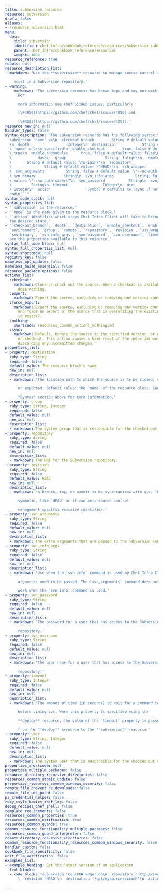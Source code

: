 ```yaml
---
title: subversion resource
resource: subversion
draft: false
aliases:
- /resource_subversion.html
menu:
  docs:
    title: subversion
    identifier: chef_infra/cookbook_reference/resources/subversion subversion
    parent: chef_infra/cookbook_reference/resources
    weight: 1000
resource_reference: true
robots: null
resource_description_list:
- markdown: 'Use the **subversion** resource to manage source control resources that

    exist in a Subversion repository.'
- warning:
    markdown: 'The subversion resource has known bugs and may not work as expected.
      For

      more information see Chef GitHub issues, particularly

      [\#4050](https://github.com/chef/chef/issues/4050) and

      [\#4257](https://github.com/chef/chef/issues/4257).'
resource_new_in: null
handler_types: false
syntax_description: "The subversion resource has the following syntax:\n\n``` ruby\n\
  subversion 'name' do\n  checkout_branch        String # default value: \"deploy\"\
  \n  depth                  Integer\n  destination            String # default value:\
  \ 'name' unless specified\n  enable_checkout        true, false # default value:\
  \ true\n  enable_submodules      true, false # default value: false\n  environment\
  \            Hash\n  group                  String, Integer\n  remote          \
  \       String # default value: \"origin\"\n  repository             String\n  revision\
  \               String # default value: \"HEAD\"\n  ssh_wrapper            String\n\
  \  svn_arguments          String, false # default value: \"--no-auth-cache\"\n \
  \ svn_binary             String\n  svn_info_args          String, false # default\
  \ value: \"--no-auth-cache\"\n  svn_password           String\n  svn_username  \
  \         String\n  timeout                Integer\n  user                   String,\
  \ Integer\n  action                 Symbol # defaults to :sync if not specified\n\
  end\n```"
syntax_code_block: null
syntax_properties_list:
- '`subversion` is the resource.'
- '`name` is the name given to the resource block.'
- '`action` identifies which steps Chef Infra Client will take to bring the node into
  the desired state.'
- '`checkout_branch`, `depth`, `destination`, `enable_checkout`, `enable_submodules`,
  `environment`, `group`, `remote`, `repository`, `revision`, `ssh_wrapper`, `svn_arguments`,
  `svn_binary`, `svn_info_args`, `svn_password`, `svn_username`, `timeout`, and `user`
  are the properties available to this resource.'
syntax_full_code_block: null
syntax_full_properties_list: null
syntax_shortcode: null
registry_key: false
nameless_apt_update: false
nameless_build_essential: false
resource_package_options: false
actions_list:
  :checkout:
    markdown: Clone or check out the source. When a checkout is available, this provider
      does nothing.
  :export:
    markdown: Export the source, excluding or removing any version control artifacts.
  :force_export:
    markdown: Export the source, excluding or removing any version control artifacts
      and force an export of the source that is overwriting the existing copy (if
      it exists).
  :nothing:
    shortcode: resources_common_actions_nothing.md
  :sync:
    markdown: Default. Update the source to the specified version, or get a new clone
      or checkout. This action causes a hard reset of the index and working tree,
      discarding any uncommitted changes.
properties_list:
- property: destination
  ruby_type: String
  required: false
  default_value: The resource block's name
  new_in: null
  description_list:
  - markdown: 'The location path to which the source is to be cloned, checked out,

      or exported. Default value: the `name` of the resource block. See

      "Syntax" section above for more information.'
- property: group
  ruby_type: String, Integer
  required: false
  default_value: null
  new_in: null
  description_list:
  - markdown: The system group that is responsible for the checked-out code.
- property: repository
  ruby_type: String
  required: false
  default_value: null
  new_in: null
  description_list:
  - markdown: The URI for the Subversion repository.
- property: revision
  ruby_type: String
  required: false
  default_value: HEAD
  new_in: null
  description_list:
  - markdown: 'A branch, tag, or commit to be synchronized with git. This can be

      symbolic, like `HEAD` or it can be a source control

      management-specific revision identifier.'
- property: svn_arguments
  ruby_type: String
  required: false
  default_value: null
  new_in: null
  description_list:
  - markdown: The extra arguments that are passed to the Subversion command.
- property: svn_info_args
  ruby_type: String
  required: false
  default_value: null
  new_in: null
  description_list:
  - markdown: 'Use when the `svn info` command is used by Chef Infra Client and

      arguments need to be passed. The `svn_arguments` command does not

      work when the `svn info` command is used.'
- property: svn_password
  ruby_type: String
  required: false
  default_value: null
  new_in: null
  description_list:
  - markdown: 'The password for a user that has access to the Subversion

      repository.'
- property: svn_username
  ruby_type: String
  required: false
  default_value: null
  new_in: null
  description_list:
  - markdown: 'The user name for a user that has access to the Subversion

      repository.'
- property: timeout
  ruby_type: Integer
  required: false
  default_value: null
  new_in: null
  description_list:
  - markdown: 'The amount of time (in seconds) to wait for a command to execute

      before timing out. When this property is specified using the

      **deploy** resource, the value of the `timeout` property is passed

      from the **deploy** resource to the **subversion** resource.'
- property: user
  ruby_type: String, Integer
  required: false
  default_value: null
  new_in: null
  description_list:
  - markdown: The system user that is responsible for the checked-out code.
properties_shortcode: null
properties_multiple_packages: false
resource_directory_recursive_directories: false
resources_common_atomic_update: false
properties_resources_common_windows_security: false
remote_file_prevent_re_downloads: false
remote_file_unc_path: false
ps_credential_helper: false
ruby_style_basics_chef_log: false
debug_recipes_chef_shell: false
template_requirements: false
resources_common_properties: true
resources_common_notification: true
resources_common_guards: true
common_resource_functionality_multiple_packages: false
resources_common_guard_interpreter: false
remote_directory_recursive_directories: false
common_resource_functionality_resources_common_windows_security: false
handler_custom: false
cookbook_file_specificity: false
unit_file_verification: false
examples_list:
- example_heading: Get the latest version of an application
  text_blocks:
  - code_block: "subversion 'CouchDB Edge' do\n  repository 'http://svn.apache.org/repos/asf/couchdb/trunk'\n\
      \  revision 'HEAD'\n  destination '/opt/mysources/couch'\n  action :sync\nend"

---
```

